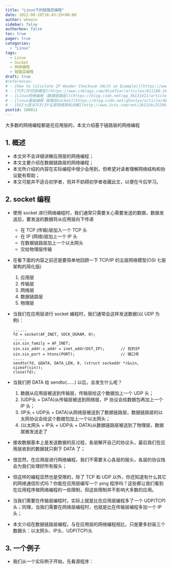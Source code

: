 ```yaml
---
title: "Linux下的链路层编程"
date: 2022-08-20T16:43:29+08:00
author: whowin
sidebar: false
authorbox: false
toc: true
pager: true
categories:
  - "Linux"
tags:
  - Linux
  - Socket
  - 网络编程
  - 链路层编程
draft: true
#references: 
# - [How to Calculate IP Header Checksum (With an Example)](https://www.thegeekstuff.com/2012/05/ip-header-checksum/)
# - [TCP/IP四层模型](https://www.cnblogs.com/BlueTzar/articles/811160.html)
# - [Linux网络编程（数据链路层）](https://blog.csdn.net/qq_36131611/article/details/118460589)
# - [linux基础编程 链路层socket](https://blog.csdn.net/ghostyu/article/details/7737966)
# - [OSI七层与TCP/IP五层网络架构详解](http://www.2cto.com/net/201310/252965.html)
postid: 100011
---
```


大多数的网络编程都是在应用层的，本文介绍基于链路层的网络编程
<!--more-->

## 1. 概述
* 本文并不会详细讲解应用层的网络编程；
* 本文主要介绍在数据链路层的网络编程；
* 本文所介绍的内容在实际编程中很少会用到，但希望对读者理解网络结构和协议能有帮助；
* 本文可能并不适合初学者，但并不妨碍初学者收藏此文，以便在今后学习。

## 2. socket 编程
* 使用 socket 进行网络编程时，我们通常只需要关心需要发送的数据，数据发送后，要发送的数据将从应用层向下传递
    - 在 TCP (传输)层加入一个 TCP 头
    - 在 IP (网络)层加上一个 IP 头
    - 在数据链路层加上一个以太网头
    - 交给物理层传输

* 在看下面的内容之前还是要简单地回顾一下 TCP/IP 的五层网络模型(OSI 七层架构的简化版)
  1. 应用层
  2. 传输层
  3. 网络层
  4. 数据链路层
  5. 物理层

* 当我们在应用层进行 socket 编程时，我们通常会这样发送数据(以 UDP 为例)：
  ```
  ......
  fd = socket(AF_INET, SOCK_DGRAM, 0);
  ......
  sin.sin_family = AF_INET;
  sin.sin_addr.s_addr = inet_addr(DST_IP);       // 目的IP
  sin.sin_port = htons(PORT);                    // 端口号
  .....
  sendto(fd, &DATA, DATA_LEN, 0, (struct sockaddr *)&sin, sizeof(sin));
  close(fd);
  ```
* 当我们把 DATA 给 sendto(......) 以后，会发生什么呢？
  1. 数据从应用层被送到传输层，传输层给这个数据加上一个 UDP 头；
  2. (UDP头 + DATA)从传输层被送到网络层，IP 协议会给数据包再加上一个 IP 头；
  3. (IP头 + UDP头 + DATA)从网络层被送到了数据链路层，数据链路层的以太网协议会给这个数据包加上一个以太网头；
  4. (以太网头 + IP头 + UDP头 + DATA)从数据链路层被送到了物理层，数据就被发送走了
* 接收数据基本上是发送数据的反过程，各层解开自己的协议头，最后我们在应用层收到的数据就只剩下 DATA 了；
* 很显然，在应用层进行网络编程，我们不需要关心各层的报头，各层的协议栈会为我们处理好所有报头；
* 但这样的编程显然也是受限的，除了 TCP 和 UDP 以外，你还知道有什么其它的网络通信形式吗？你能在应用层编写一个 ping 程序吗？这些都让我们看到在应用程序做网络编程的一些限制，但这些限制并不影响大多数的应用。
* 当我们需要在传输层编程时，实际上就是比在应用层编程多了一个 UDP(TCP) 头；同理，当我们需要在网络层编程时，也就是比在传输层编程多加一个 IP 头；
* 本文介绍在数据链路层编程，与在应用层的网络编程相比，只是要多封装三个数据头：以太网头、IP头、UDP(TCP)头

## 3. 一个例子
* 我们从一个实际例子开始，先看源程序：







